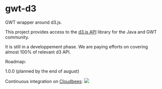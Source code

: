 gwt-d3
======

GWT wrapper around d3.js.

This project provides access to the [d3.js API](http://d3js.org/) library for the Java and GWT community.

It is still in a developpement phase. We are paying efforts on covering almost 100% of relevant d3 API.

Roadmap:

1.0.0 (planned by the end of august) 



Continuous integration on <a href="https://gwt-d3.ci.cloudbees.com/job/CI%20of%20gwt-d3/">Cloudbees</a>:
<a href='https://gwt-d3.ci.cloudbees.com/job/CI%20of%20gwt-d3/'><img src='https://gwt-d3.ci.cloudbees.com/buildStatus/icon?job=CI of gwt-d3'></a>


